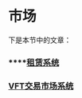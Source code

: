 # 市场

下是本节中的文章：

### ****[**租赁系统**  ](zu-lin-xi-tong.md)

### ****[**VFT交易市场系统**](vft-jiao-yi-shi-chang-xi-tong.md)****
